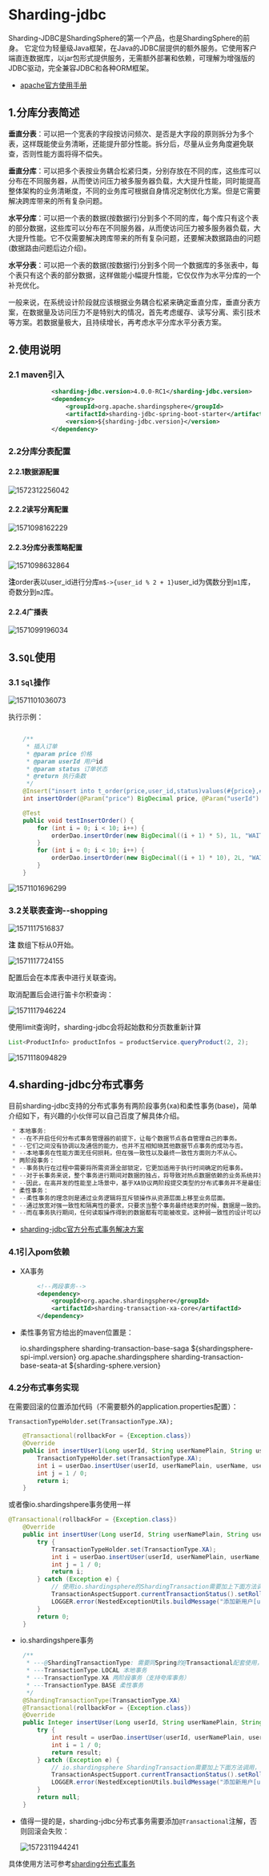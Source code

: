 # Sharding-jdbc

Sharding-JDBC是ShardingSphere的第一个产品，也是ShardingSphere的前身。 它定位为轻量级Java框架，在Java的JDBC层提供的额外服务。它使用客户端直连数据库，以jar包形式提供服务，无需额外部署和依赖，可理解为增强版的JDBC驱动，完全兼容JDBC和各种ORM框架。

* [apache官方使用手册](https://shardingsphere.apache.org/document/current/cn/manual/)

## 1.分库分表简述

**垂直分表**：可以把一个宽表的字段按访问频次、是否是大字段的原则拆分为多个表，这样既能使业务清晰，还能提升部分性能。拆分后，尽量从业务角度避免联查，否则性能方面将得不偿失。

**垂直分库**：可以把多个表按业务耦合松紧归类，分别存放在不同的库，这些库可以分布在不同服务器，从而使访问压力被多服务器负载，大大提升性能，同时能提高整体架构的业务清晰度，不同的业务库可根据自身情况定制优化方案。但是它需要解决跨库带来的所有复杂问题。

**水平分库**：可以把一个表的数据(按数据行)分到多个不同的库，每个库只有这个表的部分数据，这些库可以分布在不同服务器，从而使访问压力被多服务器负载，大大提升性能。它不仅需要解决跨库带来的所有复杂问题，还要解决数据路由的问题(数据路由问题后边介绍)。

**水平分表**：可以把一个表的数据(按数据行)分到多个同一个数据库的多张表中，每个表只有这个表的部分数据，这样做能小幅提升性能，它仅仅作为水平分库的一个补充优化。

一般来说，在系统设计阶段就应该根据业务耦合松紧来确定垂直分库，垂直分表方案，在数据量及访问压力不是特别大的情况，首先考虑缓存、读写分离、索引技术等方案。若数据量极大，且持续增长，再考虑水平分库水平分表方案。

## 2.使用说明

### 2.1 maven引入

```xml
            <sharding-jdbc.version>4.0.0-RC1</sharding-jdbc.version>
			<dependency>
                <groupId>org.apache.shardingsphere</groupId>
                <artifactId>sharding-jdbc-spring-boot-starter</artifactId>
                <version>${sharding-jdbc.version}</version>
            </dependency>      
```

### 2.2分库分表配置

#### 2.2.1数据源配置

![1572312256042](C:\Users\lye7\AppData\Roaming\Typora\typora-user-images\1572312256042.png)

#### 2.2.2读写分离配置

![1571098162229](C:\Users\lye7\AppData\Roaming\Typora\typora-user-images\1571098162229.png)

#### 2.2.3分库分表策略配置

![1571098632864](C:\Users\lye7\AppData\Roaming\Typora\typora-user-images\1571098632864.png)

**注**order表以user_id进行分库`m$->{user_id % 2 + 1}`user_id为偶数分到`m1`库，奇数分到`m2`库。

#### 2.2.4广播表

![1571099196034](C:\Users\lye7\AppData\Roaming\Typora\typora-user-images\1571099196034.png)

## 3.`SQL`使用

### 3.1 `Sql`操作

![1571101036073](C:\Users\lye7\AppData\Roaming\Typora\typora-user-images\1571101036073.png)

执行示例：

```java

    /**
     * 插入订单
     * @param price 价格
     * @param userId 用户id
     * @param status 订单状态
     * @return 执行条数
     */
    @Insert("insert into t_order(price,user_id,status)values(#{price},#{userId},#{status})")
    int insertOrder(@Param("price") BigDecimal price, @Param("userId") Long userId, @Param("status") String status);

    @Test
    public void testInsertOrder() {
        for (int i = 0; i < 10; i++) {
            orderDao.insertOrder(new BigDecimal((i + 1) * 5), 1L, "WAIT_PAY");
        }
        for (int i = 0; i < 10; i++) {
            orderDao.insertOrder(new BigDecimal((i + 1) * 10), 2L, "WAIT_PAY");
        }
    }
```

![1571101696299](C:\Users\lye7\AppData\Roaming\Typora\typora-user-images\1571101696299.png)

### 3.2关联表查询--shopping

![1571117516837](C:\Users\lye7\AppData\Roaming\Typora\typora-user-images\1571117516837.png)

**注** 数组下标从0开始。

![1571117724155](C:\Users\lye7\AppData\Roaming\Typora\typora-user-images\1571117724155.png)

配置后会在本库表中进行关联查询。

取消配置后会进行笛卡尔积查询：

![1571117946224](C:\Users\lye7\AppData\Roaming\Typora\typora-user-images\1571117946224.png)

使用limit查询时，sharding-jdbc会将起始数和分页数重新计算

```java
List<ProductInfo> productInfos = productService.queryProduct(2, 2);
```

![1571118094829](C:\Users\lye7\AppData\Roaming\Typora\typora-user-images\1571118094829.png)

## 4.sharding-jdbc分布式事务

目前sharding-jdbc支持的分布式事务有两阶段事务(xa)和柔性事务(base)，简单介绍如下，有兴趣的小伙伴可以自己百度了解具体介绍。

```java
 * 本地事务:
 * --在不开启任何分布式事务管理器的前提下，让每个数据节点各自管理自己的事务。
 * --它们之间没有协调以及通信的能力，也并不互相知晓其他数据节点事务的成功与否。
 * --本地事务在性能方面无任何损耗，但在强一致性以及最终一致性方面则力不从心。
 * 两阶段事务：
 * --事务执行在过程中需要将所需资源全部锁定，它更加适用于执行时间确定的短事务。
 * --对于长事务来说，整个事务进行期间对数据的独占，将导致对热点数据依赖的业务系统并发性能衰退明显。
 * --因此，在高并发的性能至上场景中，基于XA协议两阶段提交类型的分布式事务并不是最佳选择。
 * 柔性事务：
 * --柔性事务的理念则是通过业务逻辑将互斥锁操作从资源层面上移至业务层面。
 * --通过放宽对强一致性和隔离性的要求，只要求当整个事务最终结束的时候，数据是一致的。
 * --而在事务执行期间，任何读取操作得到的数据都有可能被改变。这种弱一致性的设计可以用来换取系统吞吐量的提升。
```

* [sharding-jdbc官方分布式事务解决方案](https://blog.csdn.net/shardingsphere/article/details/99317229)

### 4.1引入pom依赖

* XA事务

```xml
		<!--两段事务-->
        <dependency>
            <groupId>org.apache.shardingsphere</groupId>
            <artifactId>sharding-transaction-xa-core</artifactId>
        </dependency>
```

* 柔性事务官方给出的maven位置是：

  <!-- saga柔性事务 -->
  <dependency>
      <groupId>io.shardingsphere</groupId>
      <artifactId>sharding-transaction-base-saga</artifactId>
      <version>${shardingsphere-spi-impl.version}</version>
  </dependency>

  <!-- seata柔性事务 -->
  <dependency>
      <groupId>org.apache.shardingsphere</groupId>
      <artifactId>sharding-transaction-base-seata-at</artifactId>
      <version>${sharding-sphere.version}</version>
  </dependency>

### 4.2分布式事务实现

在需要回滚的位置添加代码（不需要额外的application.properties配置）：

`TransactionTypeHolder.set(TransactionType.XA);`

```java
	@Transactional(rollbackFor = {Exception.class})
    @Override
    public int insertUser1(Long userId, String userNamePlain, String userName, String userType, String pwd) {
        TransactionTypeHolder.set(TransactionType.XA);
        int i = userDao.insertUser(userId, userNamePlain, userName, userType, pwd);
        int j = 1 / 0;
        return i;
    }
```

或者像io.shardingshpere事务使用一样

```java
@Transactional(rollbackFor = {Exception.class})
    @Override
    public int insertUser(Long userId, String userNamePlain, String userName, String userType, String pwd) {
        try {
            TransactionTypeHolder.set(TransactionType.XA);
            int i = userDao.insertUser(userId, userNamePlain, userName, userType, pwd);
            int j = 1 / 0;
            return i;
        } catch (Exception e) {
            // 使用io.shardingsphere的ShardingTransaction需要加上下面方法调用，不然会回滚失败
            TransactionAspectSupport.currentTransactionStatus().setRollbackOnly();
            LOGGER.error(NestedExceptionUtils.buildMessage("添加新用户[userId={}]异常：", e), userId);
        }
        return 0;
    }
```

* io.shardingshpere事务

```java
	/**
	 * ---@ShardingTransactionType: 需要同Spring的@Transactional配套使用，事务才会生效
     * ---TransactionType.LOCAL 本地事务
     * ---TransactionType.XA 两阶段事务（支持夸库事务）
     * ---TransactionType.BASE 柔性事务
     */
	@ShardingTransactionType(TransactionType.XA)
    @Transactional(rollbackFor = {Exception.class})
    @Override
    public Integer insertUser(Long userId, String userNamePlain, String userName, String userType, String pwd) {
        try {
            int result = userDao.insertUser(userId, userNamePlain, userName, userType, pwd);
            int i = 1 / 0;
            return result;
        } catch (Exception e) {
            // io.shardingsphere ShardingTransaction需要加上下面方法调用，不然会回滚失败
            TransactionAspectSupport.currentTransactionStatus().setRollbackOnly();
            LOGGER.error(NestedExceptionUtils.buildMessage("添加新用户[userId={}]异常：", e), userId);
        }
        return null;
    }
```

* 值得一提的是，sharding-jdbc分布式事务需要添加`@Transactional`注解，否则回滚会失败：

  ![1572311944241](C:\Users\lye7\AppData\Roaming\Typora\typora-user-images\1572311944241.png)

具体使用方法可参考[sharding分布式事务](https://shardingsphere.apache.org/document/current/cn/manual/sharding-jdbc/usage/transaction/)
